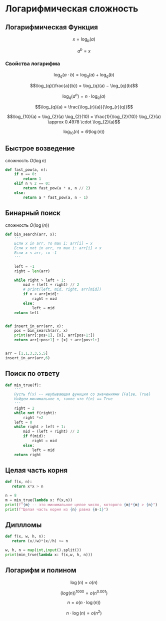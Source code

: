 # Логарифмическая сложность

## Логарифмическая Функция
$$x = \log_{b} (a)$$

$$a^b = x$$

### Свойства логарифма

$$\log_{q}(a \cdot b) = \log_{q}(a) + \log_{q}(b)$$


$$\log_{q}(\frac{a}{b}) = \log_{q}(a) − \log_{q}(b)$$

$$\log_{q}(a^n) = n \cdot \log_{q}(a)$$

$$\log_{q}(a) = \frac{\log_{r}(a)}{\log_{r}(q)}$$

$$\log_{10}(a) = \log_{2}(a) \log_{2}(10) = \frac{1}{\log_{2}(10)} \log_{2}(a) \approx 0.4978 \cdot \log_{2}(a)$$

$$\log_{10}(n) = \Theta(\log(n))$$


## Быстрое возведение

сложность $O(\log n)$

```python
def fast_pow(a, n):
    if n == 0:
        return 1
    elif n % 2 == 0:
        return fast_pow(a * a, n // 2)
    else:
        return a * fast_pow(a, n - 1)
```

## Бинарный поиск

сложность $O(\log(n))$

```python
def bin_search(arr, x):
    '''
    Если x in arr, то max i: arr[i] = x
    Если x not in arr, то max i: arr[i] < x
    Если x < arr, то -1
    '''

    left = -1
    right = len(arr)

    while right > left + 1:
        mid = (left + right) // 2
        # print(left, mid, right, arr[mid])
        if x < arr[mid]:
            right = mid
        else:
            left = mid
    return left


def insert_in_arr(arr, x):
    pos = bin_search(arr, x)
    print(arr[:pos+1], [x], arr[pos+1:])
    return arr[:pos+1] + [x] + arr[pos+1:]


arr = [1,1,3,3,5,5]
insert_in_arr(arr,6)
```

## Поиск по ответу

```python
def min_true(f):
    '''
    Пусть f(x) -- неубывающая функция со значениями {False, True}
    Найдем минимальное n, такое что f(n) == True
    '''
    right = 2
    while not f(right):
        right *=2
    left = 0
    while right > left + 1:
        mid = (left + right) // 2
        if f(mid):
            right = mid
        else:
            left = mid
    return right

```
## Целая часть корня

```python
def f(x, n):
   return x*x > n

n = 8
m = min_true(lambda x: f(x,n))
print(f"{m} -- это минимальное целое число, которого {m}*{m} > {n}")
print(f"Целая часть корня из {n} равна {m-1}")
```

## Диплломы

```python
def f(x, w, h, n):
   return (x//w)*(x//h) >= n

w, h, n = map(int,input().split())
print(min_true(lambda x: f(x,w, h, n)))
```

## Логарифм и полином

$$\log(n)=o(n)$$

$$(log(n))^{1000} = o(n^{0.001})$$

$$n = o(n \cdot \log(n))$$

$$n \cdot \log(n) = o(n^2)$$
```